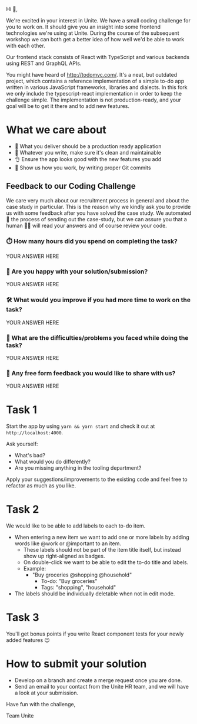 Hi 👋,

We're excited in your interest in Unite. We have a small coding challenge for you to work on. It should give you an insight into some frontend technologies we're using at Unite. During the course of the subsequent workshop we can both get a better idea of how well we'd be able to work with each other.

Our frontend stack consists of React with TypeScript and various backends using REST and GraphQL APIs.

You might have heard of http://todomvc.com/. It's a neat, but outdated project, which contains a reference implementation of a simple to-do app written in various JavaScript frameworks, libraries and dialects. In this fork we only include the typescript-react implementation in order to keep the challenge simple. The implementation is not production-ready, and your goal will be to get it there and to add new features.

# What we care about

- 🚀 What you deliver should be a production ready application
- 🧹 Whatever you write, make sure it's clean and maintainable
- 👌 Ensure the app looks good with the new features you add
- 📝 Show us how you work, by writing proper Git commits

## Feedback to our Coding Challenge

We care very much about our recruitment process in general and about the case study in particular. This is the reason why we kindly ask you to provide us with some feedback after you have solved the case study. We automated 🤖 the process of sending out the case-study, but we can assure you that a human 🧔👩 ️will read your answers and of course review your code.

### ⏱️ How many hours did you spend on completing the task?

YOUR ANSWER HERE

### 🤷 Are you happy with your solution/submission?

YOUR ANSWER HERE

### 🛠 What would you improve if you had more time to work on the task?

YOUR ANSWER HERE

### 😤 What are the difficulties/problems you faced while doing the task?

YOUR ANSWER HERE

### 💬 Any free form feedback you would like to share with us?

YOUR ANSWER HERE

# Task 1

Start the app by using `yarn && yarn start` and check it out at `http://localhost:4000`.

Ask yourself:

- What's bad?
- What would you do differently?
- Are you missing anything in the tooling department?

Apply your suggestions/improvements to the existing code and feel free to refactor as much as you like.

# Task 2

We would like to be able to add labels to each to-do item.

- When entering a new item we want to add one or more labels by adding words like @work or @important to an item.
  - These labels should not be part of the item title itself, but instead show up right-aligned as badges.
  - On double-click we want to be able to edit the to-do title and labels.
  - Example:
    - "Buy groceries @shopping @household"
      - To-do: "Buy groceries"
      - Tags: "shopping", "household"
- The labels should be individually deletable when not in edit mode.

# Task 3

You'll get bonus points if you write React component tests for your newly added features 😉

# How to submit your solution

- Develop on a branch and create a merge request once you are done.
- Send an email to your contact from the Unite HR team, and we will have a look at your submission.

Have fun with the challenge,

Team Unite
